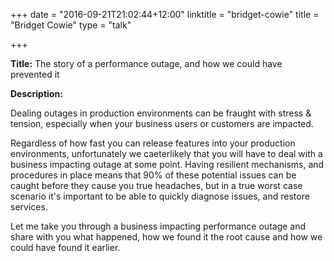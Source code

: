+++
date = "2016-09-21T21:02:44+12:00"
linktitle = "bridget-cowie"
title = "Bridget Cowie"
type = "talk"

+++

<div class="span-15  ">
  <div class="span-15  last ">
  <p><strong>Title:</strong>
The story of a performance outage, and how we could have prevented it
</p>

<p><strong>Description:</strong></p>

<p>
Dealing outages in production environments can be fraught with stress & tension, especially when your business users or customers are impacted.</p>

<p>Regardless of how fast you can release features into your production environments, unfortunately we caeterlikely that you will have to deal with a business impacting outage at some point. Having resilient mechanisms, and procedures in place means that 90% of these potential issues can be caught before they cause you true headaches, but in a true worst case scenario it's important to be able to quickly diagnose issues, and restore services.</p>


<p>Let me take you through a business impacting performance outage and share with you what happened, how we found it the root cause and how we could have found it earlier.</p>


  </div>
</div>

